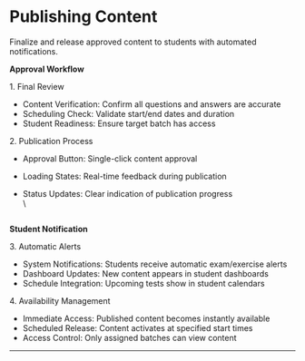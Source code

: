 # Publishing Content

Finalize and release approved content to students with automated notifications.

**Approval Workflow**

1\. Final Review

* Content Verification: Confirm all questions and answers are accurate
* Scheduling Check: Validate start/end dates and duration
* Student Readiness: Ensure target batch has access

2\. Publication Process

* Approval Button: Single-click content approval
* Loading States: Real-time feedback during publication
*   Status Updates: Clear indication of publication progress\
    \


    <figure><img src="../../.gitbook/assets/Screenshot 2025-08-21 at 9.33.18 PM.png" alt=""><figcaption></figcaption></figure>

**Student Notification**

3\. Automatic Alerts

* System Notifications: Students receive automatic exam/exercise alerts
* Dashboard Updates: New content appears in student dashboards
* Schedule Integration: Upcoming tests show in student calendars

4\. Availability Management

* Immediate Access: Published content becomes instantly available
* Scheduled Release: Content activates at specified start times
* Access Control: Only assigned batches can view content

***

####
